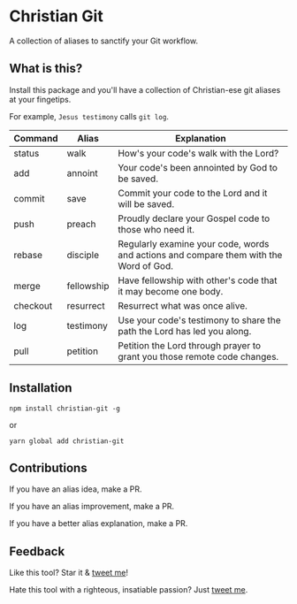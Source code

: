 # Christian Git

A collection of aliases to sanctify your Git workflow. 

## What is this?

Install this package and you'll have a collection of Christian-ese git aliases at your fingetips. 

For example, `Jesus testimony` calls `git log`. 

| Command         | Alias       | Explanation
| ------------- |---------------|--------
| status        | walk | How's your code's walk with the Lord?
| add           | annoint      | Your code's been annointed by God to be saved.
| commit | save      | Commit your code to the Lord and it will be saved.
| push | preach | Proudly declare your Gospel code to those who need it.
| rebase | disciple | Regularly examine your code, words and actions and compare them with the Word of God. 
| merge | fellowship | Have fellowship with other's code that it may become one body.
| checkout | resurrect | Resurrect what was once alive.
| log | testimony | Use your code's testimony to share the path the Lord has led you along.
| pull | petition | Petition the Lord through prayer to grant you those remote code changes.

## Installation

`npm install christian-git -g`

or

`yarn global add christian-git`

## Contributions
If you have an alias idea, make a PR.

If you have an alias improvement, make a PR.

If you have a better alias explanation, make a PR.

## Feedback
Like this tool? Star it & [tweet me](https://www.twitter.com/amacarthur)!

Hate this tool with a righteous, insatiable passion? Just [tweet me](https://www.twitter.com/amacarthur).
